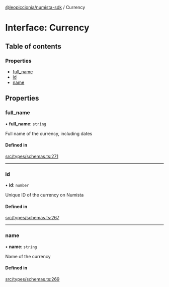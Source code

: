 [@leopiccionia/numista-sdk](../README.md) / Currency

# Interface: Currency

## Table of contents

### Properties

- [full\_name](Currency.md#full_name)
- [id](Currency.md#id)
- [name](Currency.md#name)

## Properties

### full\_name

• **full\_name**: `string`

Full name of the currency, including dates

#### Defined in

[src/types/schemas.ts:271](https://github.com/leopiccionia/numista-sdk/blob/0647f5f/src/types/schemas.ts#L271)

___

### id

• **id**: `number`

Unique ID of the currency on Numista

#### Defined in

[src/types/schemas.ts:267](https://github.com/leopiccionia/numista-sdk/blob/0647f5f/src/types/schemas.ts#L267)

___

### name

• **name**: `string`

Name of the currency

#### Defined in

[src/types/schemas.ts:269](https://github.com/leopiccionia/numista-sdk/blob/0647f5f/src/types/schemas.ts#L269)
